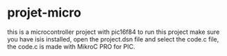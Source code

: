 # projet-micro
this is a microcontroller project with pic16f84
to run this project make sure you have isis installed, open the project.dsn file and select the code.c file, the code.c is made with MikroC PRO for PIC.

